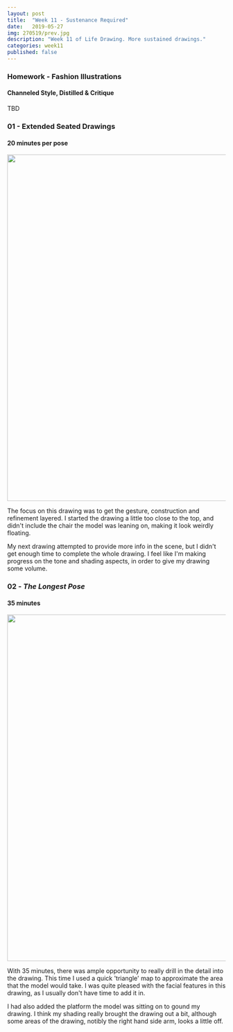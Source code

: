 ```yaml
---
layout: post
title:  "Week 11 - Sustenance Required"
date:   2019-05-27
img: 270519/prev.jpg
description: "Week 11 of Life Drawing. More sustained drawings."
categories: week11
published: false
---
```


### Homework - Fashion Illustrations 
#### Channeled Style, Distilled & Critique

TBD

### 01 - Extended Seated Drawings
#### 20 minutes per pose

<p align="center">
    <img src="/dogeings/assets/img/270519/27.5-p1.jpg" width="800"/>
</p>

The focus on this drawing was to get the gesture, construction and refinement layered. I started the drawing a little too close to the top, and didn't include the chair the model was leaning on, making it look weirdly floating.

My next drawing attempted to provide more info in the scene, but I didn't get enough time to complete the whole drawing. I feel like I'm making progress on the tone and shading aspects, in order to give my drawing some volume.

### 02 - *The Longest Pose*
#### 35 minutes

<p align="center">
    <img src="/dogeings/assets/img/270519/27.5-p2.jpg" width="800"/>
</p>

With 35 minutes, there was ample opportunity to really drill in the detail into the drawing. This time I used a quick 'triangle' map to approximate the area that the model would take. I was quite pleased with the facial features in this drawing, as I usually don't have time to add it in.

I had also added the platform the model was sitting on to gound my drawing. I think my shading really brought the drawing out a bit, although some areas of the drawing, notibly the right hand side arm, looks a little off.